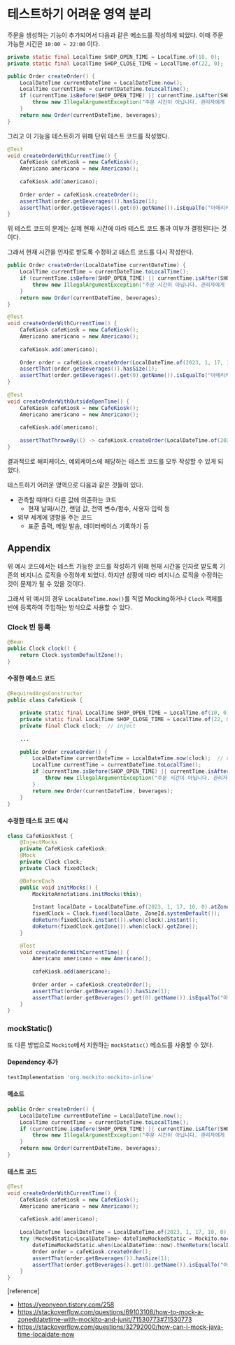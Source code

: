 # 테스트하기 어려운 영역 분리

주문을 생성하는 기능이 추가되어서 다음과 같은 메소드를 작성하게 되었다. 이때 주문 가능한 시간은 `10:00 ~ 22:00` 이다.

```java
private static final LocalTime SHOP_OPEN_TIME = LocalTime.of(10, 0);  
private static final LocalTime SHOP_CLOSE_TIME = LocalTime.of(22, 0);

public Order createOrder() {  
    LocalDateTime currentDateTime = LocalDateTime.now();  
    LocalTime currentTime = currentDateTime.toLocalTime();  
    if (currentTime.isBefore(SHOP_OPEN_TIME) || currentTime.isAfter(SHOP_CLOSE_TIME)) {  
        throw new IllegalArgumentException("주문 시간이 아닙니다. 관리자에게 문의하세요.");  
    }  
    return new Order(currentDateTime, beverages);  
}
```

그리고 이 기능을 테스트하기 위해 단위 테스트 코드를 작성했다.

```java
@Test  
void createOrderWithCurrentTime() {  
    CafeKiosk cafeKiosk = new CafeKiosk();  
    Americano americano = new Americano();  
  
    cafeKiosk.add(americano);  
  
    Order order = cafeKiosk.createOrder();  
    assertThat(order.getBeverages()).hasSize(1);  
    assertThat(order.getBeverages().get(0).getName()).isEqualTo("아메리카노");  
}
```

위 테스트 코드의 문제는 실제 현재 시간에 따라 테스트 코드 통과 여부가 결정된다는 것이다.

그래서 현재 시간을 인자로 받도록 수정하고 테스트 코드를 다시 작성한다.

```java
public Order createOrder(LocalDateTime currentDateTime) {  
    LocalTime currentTime = currentDateTime.toLocalTime();  
    if (currentTime.isBefore(SHOP_OPEN_TIME) || currentTime.isAfter(SHOP_CLOSE_TIME)) {  
        throw new IllegalArgumentException("주문 시간이 아닙니다. 관리자에게 문의하세요.");  
    }  
    return new Order(currentDateTime, beverages);  
}
```

```java
@Test  
void createOrderWithCurrentTime() {  
    CafeKiosk cafeKiosk = new CafeKiosk();  
    Americano americano = new Americano();  
  
    cafeKiosk.add(americano);  
  
    Order order = cafeKiosk.createOrder(LocalDateTime.of(2023, 1, 17, 10, 0));  
    assertThat(order.getBeverages()).hasSize(1);  
    assertThat(order.getBeverages().get(0).getName()).isEqualTo("아메리카노");  
}  
  
@Test  
void createOrderWithOutsideOpenTime() {  
    CafeKiosk cafeKiosk = new CafeKiosk();  
    Americano americano = new Americano();  
  
    cafeKiosk.add(americano);  
  
    assertThatThrownBy(() -> cafeKiosk.createOrder(LocalDateTime.of(2023, 1, 17, 9, 59))).isInstanceOf(IllegalArgumentException.class).hasMessage("주문 시간이 아닙니다. 관리자에게 문의하세요.");  
}
```

결과적으로 해피케이스, 예외케이스에 해당하는 테스트 코드를 모두 작성할 수 있게 되었다.

테스트하기 어려운 영역으로 다음과 같은 것들이 있다.

- 관측할 때마다 다른 값에 의존하는 코드
	- 현재 날짜/시간, 랜덤 값, 전역 변수/함수, 사용자 입력 등
- 외부 세계에 영향을 주는 코드
	- 표준 출력, 메일 발송, 데이터베이스 기록하기 등

## Appendix

위 예시 코드에서는 테스트 가능한 코드를 작성하기 위해 현재 시간을 인자로 받도록 기존의 비지니스 로직을 수정하게 되었다. 하지만 상황에 따라 비지니스 로직을 수정하는 것이 문제가 될 수 있을 것이다.

그래서 위 예시의 경우 `LocalDateTime.now()`를 직업 Mocking하거나 `Clock` 객체를 빈에 등록하여 주입하는 방식으로 사용할 수 있다.

### Clock 빈 등록

```java
@Bean
public Clock clock() {
    return Clock.systemDefaultZone();
}
```

#### 수정한 메소드 코드

```java 
@RequiredArgsConstructor  
public class CafeKiosk {  
  
    private static final LocalTime SHOP_OPEN_TIME = LocalTime.of(10, 0);  
    private static final LocalTime SHOP_CLOSE_TIME = LocalTime.of(22, 0);  
    private final Clock clock;  // inject
  
    ...
  
    public Order createOrder() {  
        LocalDateTime currentDateTime = LocalDateTime.now(clock);  // use this
        LocalTime currentTime = currentDateTime.toLocalTime();  
        if (currentTime.isBefore(SHOP_OPEN_TIME) || currentTime.isAfter(SHOP_CLOSE_TIME)) {  
            throw new IllegalArgumentException("주문 시간이 아닙니다. 관리자에게 문의하세요.");  
        }  
        return new Order(currentDateTime, beverages);  
    }  
}
```

#### 수정한 테스트 코드 예시

```java
class CafeKioskTest {  
    @InjectMocks  
    private CafeKiosk cafeKiosk;  
    @Mock  
    private Clock clock;  
    private Clock fixedClock;

	@BeforeEach  
	public void initMocks() {  
	    MockitoAnnotations.initMocks(this);  
	  
	    Instant localDate = LocalDateTime.of(2023, 1, 17, 10, 0).atZone(ZoneId.systemDefault()).toInstant();  
	    fixedClock = Clock.fixed(localDate, ZoneId.systemDefault());  
	    doReturn(fixedClock.instant()).when(clock).instant();  
	    doReturn(fixedClock.getZone()).when(clock).getZone();  
	}

	@Test  
	void createOrderWithCurrentTime() {  
	    Americano americano = new Americano();  
	  
	    cafeKiosk.add(americano);  
	  
	    Order order = cafeKiosk.createOrder();  
	    assertThat(order.getBeverages()).hasSize(1);  
	    assertThat(order.getBeverages().get(0).getName()).isEqualTo("아메리카노");  
	}
}
```

### mockStatic()

또 다른 방법으로 `Mockito`에서 지원하는 `mockStatic()` 메소드를 사용할 수 있다.

#### Dependency 추가

```gradle
testImplementation 'org.mockito:mockito-inline'
```

#### 메소드

```java
public Order createOrder() {  
    LocalDateTime currentDateTime = LocalDateTime.now();  
    LocalTime currentTime = currentDateTime.toLocalTime();  
    if (currentTime.isBefore(SHOP_OPEN_TIME) || currentTime.isAfter(SHOP_CLOSE_TIME)) {  
        throw new IllegalArgumentException("주문 시간이 아닙니다. 관리자에게 문의하세요.");  
    }  
    return new Order(currentDateTime, beverages);  
}
```

#### 테스트 코드

```java
@Test  
void createOrderWithCurrentTime() {  
    CafeKiosk cafeKiosk = new CafeKiosk();  
    Americano americano = new Americano();  
  
    cafeKiosk.add(americano);  
  
    LocalDateTime localDateTime = LocalDateTime.of(2023, 1, 17, 10, 0);  
    try (MockedStatic<LocalDateTime> dateTimeMockedStatic = Mockito.mockStatic(LocalDateTime.class)) {  
        dateTimeMockedStatic.when(LocalDateTime::now).thenReturn(localDateTime);  
        Order order = cafeKiosk.createOrder();  
        assertThat(order.getBeverages()).hasSize(1);  
        assertThat(order.getBeverages().get(0).getName()).isEqualTo("아메리카노");  
    }  
}
```

[reference]
- https://yeonyeon.tistory.com/258
- https://stackoverflow.com/questions/69103108/how-to-mock-a-zoneddatetime-with-mockito-and-junit/71530773#71530773
- https://stackoverflow.com/questions/32792000/how-can-i-mock-java-time-localdate-now